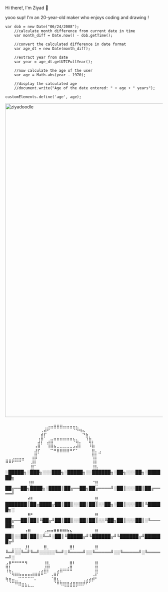 Hi there!, I'm Ziyad 👋


 yooo sup! I'm an 20-year-old maker who enjoys coding and drawing !

<age></age>
```js-client
var dob = new Date("06/24/2008");  
    //calculate month difference from current date in time  
    var month_diff = Date.now() - dob.getTime();  
      
    //convert the calculated difference in date format  
    var age_dt = new Date(month_diff);   
      
    //extract year from date      
    var year = age_dt.getUTCFullYear();  
      
    //now calculate the age of the user  
    var age = Math.abs(year - 1970);  
      
    //display the calculated age  
    //document.write("Age of the date entered: " + age + " years");  

customElements.define('age', age);
```

<img src="https://cdn.discordapp.com/attachments/779282536585101313/1063660944431005717/68747470733a2f2f63646e2e646973636f72646170702e636f6d2f6174746163686d656e74732f3737393238323533363538353130313331332f3830353038373733383034363331363535342f6769746875625f62616e6e65725f6173646173646173642e706e67.png" alt="ziyadoodle" width="1000" />

<br />

⠀⠀⠀⠀⠀⠀⠀⠀⠀⠀⠀⠀⠀⢀⣀⣤⣤⣤⣀⣀⣀⣀⡀⠀⠀⠀⠀⠀⠀⠀<br />
⠀⠀⠀⠀⠀⠀⠀⠀⠀⠀⠀⢀⣼⠟⠉⠉⠉⠉⠉⠉⠉⠙⠻⢶⣄⠀⠀⠀⠀⠀<br />
⠀⠀⠀⠀⠀⠀⠀⠀⠀⠀⠀⣾⡏⠀⠀⠀⠀⠀⠀⠀⠀⠀⠀⠀⠙⣷⡀⠀⠀⠀<br />
⠀⠀⠀⠀⠀⠀⠀⠀⠀⠀⣸⡟⠀⣠⣶⠛⠛⠛⠛⠛⠛⠳⣦⡀⠀⠘⣿⡄⠀⠀<br />
⠀⠀⠀⠀⠀⠀⠀⠀⠀⢠⣿⠁⠀⢹⣿⣦⣀⣀⣀⣀⣀⣠⣼⡇⠀⠀⠸⣷⠀⠀<br />
⠀⠀⠀⠀⠀⠀⠀⠀⠀⣼⡏⠀⠀⠀⠉⠛⠿⠿⠿⠿⠛⠋⠁⠀⠀⠀⠀⣿⡄⣠<br />
⠀⠀⢀⣀⣀⣀⠀⠀⢠⣿⠀⠀⠀⠀⠀⠀⠀⠀⠀⠀⠀⠀⠀⠀⠀⠀⠀⢻⡇⠀<br />
⠿⠿⠟⠛⠛⠉⠀⠀⣸⡇⠀⠀⠀⠀⠀⠀⠀⠀⠀⠀⠀⠀⠀⠀⠀⠀⠀⢸⡇⠀<br />
⠀⠀⠀⠀⠀⠀⠀⠀⣿⠁⠀⠀⠀⠀⠀⠀⠀⠀⠀⠀⠀⠀⠀⠀⠀⠀⠀⢸⣧⠀         ░█████╗░███╗░░░███╗░█████╗░░██████╗░██╗░░░██╗░██████╗ <br />
⠀⠀⠀⠀⠀⠀⠀⢸⡿⠀⠀⠀⠀⠀⠀⠀⠀⠀⠀⠀⠀⠀⠀⠀⠀⠀⠀⠈⣿⠀          ██╔══██╗████╗░████║██╔══██╗██╔════╝░██║░░░██║██╔════╝<br />
⠀⠀⠀⠀⠀⠀⠀⣾⡇⠀⠀⠀⠀⠀⠀⠀⠀⠀⠀⠀⠀⠀⠀⠀⠀⠀⠀⠀⣿⠀          ███████║██╔████╔██║██║░░██║██║░░██╗░██║░░░██║╚█████╗░<br />
⠀⠀⠀⠀⠀⠀⠀⣿⠃⠀⠀⠀⠀⠀⠀⠀⠀⠀⠀⠀⠀⠀⠀⠀⠀⠀⠀⠀⣿⠀          ██╔══██║██║╚██╔╝██║██║░░██║██║░░╚██╗██║░░░██║░╚═══██╗<br />
⠀⠀⠀⠀⠀⠀⢰⣿⠀⠀⠀⠀⣠⡶⠶⠿⠿⠿⠿⢷⣦⠀⠀⠀⠀⠀⠀⠀⣿⠀        ██║░░██║██║░╚═╝░██║╚█████╔╝╚██████╔╝╚██████╔╝██████╔╝<br />
⠀⠀⣀⣀⣀⠀⣸⡇⠀⠀⠀⠀⣿⡀⠀⠀⠀⠀⠀⠀⣿⡇⠀⠀⠀⠀⠀⠀⣿⠀        ╚═╝░░╚═╝╚═╝░░░░░╚═╝░╚════╝░░╚═════╝░░╚═════╝░╚═════╝░<br />
⣠⡿⠛⠛⠛⠛⠻⠀⠀⠀⠀⠀⢸⣇⠀⠀⠀⠀⠀⠀⣿⠇⠀⠀⠀⠀⠀⠀⣿⠀<br />
⢻⣇⠀⠀⠀⠀⠀⠀⠀⠀⠀⢀⣼⡟⠀⠀⢀⣤⣤⣴⣿⠀⠀⠀⠀⠀⠀⠀⣿⠀<br />
⠈⠙⢷⣶⣦⣤⣤⣤⣴⣶⣾⠿⠛⠁⢀⣶⡟⠉⠀⠀⠀⠀⠀⠀⠀⠀⠀⢀⡟⠀<br />
⢷⣶⣤⣀⠉⠉⠉⠉⠉⠄⠀⠀⠀⠀⠈⣿⣆⡀⠀⠀⠀⠀⠀⠀⢀⣠⣴⡾⠃⠀<br />
⠀⠈⠉⠛⠿⣶⣦⣄⣀⠀⠀⠀⠀⠀⠀⠈⠛⠻⢿⣿⣾⣿⡿⠿⠟⠋⠁⠀⠀⠀<br />

